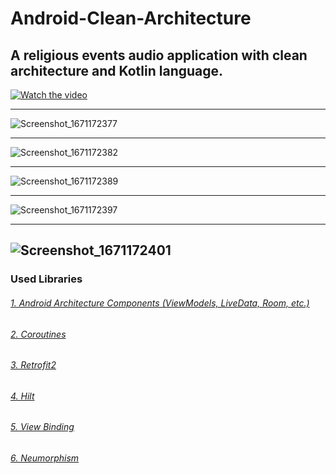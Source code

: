 # Android-Clean-Architecture
A religious events audio application with clean architecture and Kotlin language.
---
[![Watch the video](https://i.imgur.com/vKb2F1B.png)](https://www.youtube.com/watch?v=uq6c66lqCoo)

---
![Screenshot_1671172377](https://user-images.githubusercontent.com/91757328/208040419-f1f7cc04-c495-4fd8-ac47-4528a05f5047.png)

---
![Screenshot_1671172382](https://user-images.githubusercontent.com/91757328/208040438-8e8f8029-a5d7-4c14-9d36-533fd09199a2.png)

---
![Screenshot_1671172389](https://user-images.githubusercontent.com/91757328/208040449-a0f054da-2ef0-4bd4-892e-56dd75afa1a4.png)

---
![Screenshot_1671172397](https://user-images.githubusercontent.com/91757328/208040457-e112fb5c-3cfc-4f83-82a3-d36c0660bea4.png)

---
![Screenshot_1671172401](https://user-images.githubusercontent.com/91757328/208040464-96f0a325-eee7-423a-877a-3300d7d0c122.png)
---
### Used Libraries<br />
###### [1. Android Architecture Components (ViewModels, LiveData, Room, etc.)](https://developer.android.com/topic/architecture)<br />
###### [2. Coroutines](https://kotlinlang.org/docs/coroutines-overview.html)<br />
###### [3. Retrofit2](https://square.github.io/retrofit/)<br />
###### [4. Hilt](https://developer.android.com/training/dependency-injection/hilt-android)<br />
###### [5. View Binding](https://developer.android.com/topic/libraries/view-binding)<br />
###### [6. Neumorphism](https://github.com/fornewid/neumorphism)
